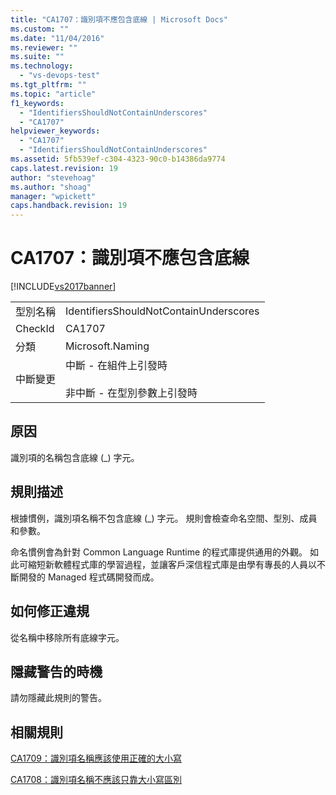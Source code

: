 ```yaml
---
title: "CA1707：識別項不應包含底線 | Microsoft Docs"
ms.custom: ""
ms.date: "11/04/2016"
ms.reviewer: ""
ms.suite: ""
ms.technology: 
  - "vs-devops-test"
ms.tgt_pltfrm: ""
ms.topic: "article"
f1_keywords: 
  - "IdentifiersShouldNotContainUnderscores"
  - "CA1707"
helpviewer_keywords: 
  - "CA1707"
  - "IdentifiersShouldNotContainUnderscores"
ms.assetid: 5fb539ef-c304-4323-90c0-b14386da9774
caps.latest.revision: 19
author: "stevehoag"
ms.author: "shoag"
manager: "wpickett"
caps.handback.revision: 19
---
```

# CA1707：識別項不應包含底線
[!INCLUDE[vs2017banner](../code-quality/includes/vs2017banner.md)]

|||  
|-|-|  
|型別名稱|IdentifiersShouldNotContainUnderscores|  
|CheckId|CA1707|  
|分類|Microsoft.Naming|  
|中斷變更|中斷 \- 在組件上引發時<br /><br /> 非中斷 \- 在型別參數上引發時|  
  
## 原因  
 識別項的名稱包含底線 \(\_\) 字元。  
  
## 規則描述  
 根據慣例，識別項名稱不包含底線 \(\_\) 字元。  規則會檢查命名空間、型別、成員和參數。  
  
 命名慣例會為針對 Common Language Runtime 的程式庫提供通用的外觀。  如此可縮短新軟體程式庫的學習過程，並讓客戶深信程式庫是由學有專長的人員以不斷開發的 Managed 程式碼開發而成。  
  
## 如何修正違規  
 從名稱中移除所有底線字元。  
  
## 隱藏警告的時機  
 請勿隱藏此規則的警告。  
  
## 相關規則  
 [CA1709：識別項名稱應該使用正確的大小寫](../code-quality/ca1709-identifiers-should-be-cased-correctly.md)  
  
 [CA1708：識別項名稱不應該只靠大小寫區別](../code-quality/ca1708-identifiers-should-differ-by-more-than-case.md)